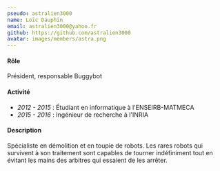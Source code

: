 ```yaml
---
pseudo: astralien3000
name: Loïc Dauphin
email: astralien3000@yahoo.fr
github: https://github.com/astralien3000
avatar: images/members/astra.png
---
```


#### Rôle

Président, responsable Buggybot

#### Activité

- *2012 - 2015* : Étudiant en informatique à l'ENSEIRB-MATMECA
- *2015 - 2016* : Ingénieur de recherche à l'INRIA

#### Description

Spécialiste en démolition et en toupie de robots.
Les rares robots qui survivent à son traitement sont capables de tourner indéfiniment tout en évitant les mains des arbitres qui essaient de les arrêter.
